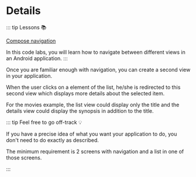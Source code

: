 # Details

::: tip Lessons 📚

[Compose navigation](https://developer.android.com/codelabs/basic-android-kotlin-compose-navigation)

In this code labs, you will learn how to navigate between different views in an Android application.
:::

Once you are familiar enough with navigation, you can create a second view in your application.

When the user clicks on a element of the list, he/she is redirected to this second view which displays more details about the selected item.

For the movies example, the list view could display only the title and the details view could display the synopsis in addition to the title.

::: tip Feel free to go off-track 💡

If you have a precise idea of what you want your application to do, you don't need to do exactly as described.

The minimum requirement is 2 screens with navigation and a list in one of those screens.

:::
